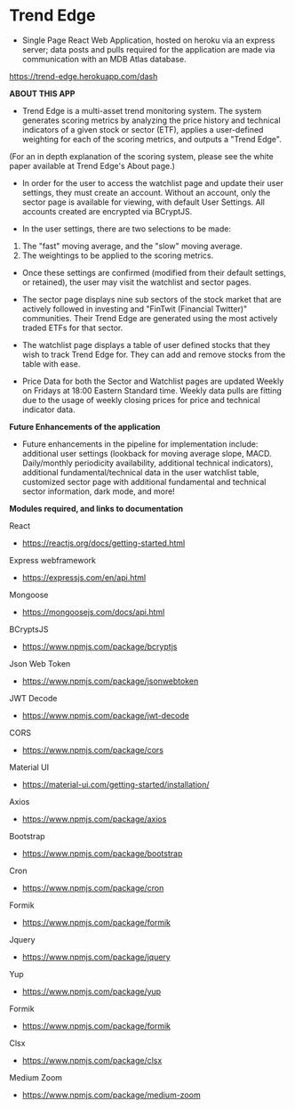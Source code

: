 # Trend Edge
- Single Page React Web Application, hosted on heroku via an express server; data posts and pulls required for the application are made via communication with an MDB Atlas database. 

https://trend-edge.herokuapp.com/dash

**ABOUT THIS APP** 
- Trend Edge is a multi-asset trend monitoring system. The system generates scoring metrics by analyzing the price history and technical indicators of a given stock or sector (ETF), applies a user-defined weighting for each of the scoring metrics, and outputs a "Trend Edge". 

(For an in depth explanation of the scoring system, please see the white paper available at Trend Edge's About page.)

- In order for the user to access the watchlist page and update their user settings, they must create an account. Without an account, only the sector page is available for viewing, with default User Settings. All accounts created are encrypted via BCryptJS. 

- In the user settings, there are two selections to be made: 

1) The "fast" moving average, and the "slow" moving average.
2) The weightings to be applied to the scoring metrics. 

- Once these settings are confirmed (modified from their default settings, or retained), the user may visit the watchlist and sector pages.

- The sector page displays nine sub sectors of the stock market that are actively followed in investing and "FinTwit (Financial Twitter)" communities. Their Trend Edge are generated using the most actively traded ETFs for that sector. 

- The watchlist page displays a table of user defined stocks that they wish to track Trend Edge for. They can add and remove stocks from the table with ease. 

- Price Data for both the Sector and Watchlist pages are updated Weekly on Fridays at 18:00 Eastern Standard time. Weekly data pulls are fitting due to the usage of weekly closing prices for price and technical indicator data. 

**Future Enhancements of the application**
- Future enhancements in the pipeline for implementation include: additional user settings (lookback for moving average slope, MACD. Daily/monthly periodicity availability, additional technical indicators), additional fundamental/technical data in the user watchlist table, customized sector page with additional fundamental and technical sector information, dark mode, and more! 

**Modules required, and links to documentation**

React 
- https://reactjs.org/docs/getting-started.html

Express webframework 
- https://expressjs.com/en/api.html

Mongoose
- https://mongoosejs.com/docs/api.html

BCryptsJS
- https://www.npmjs.com/package/bcryptjs

Json Web Token
- https://www.npmjs.com/package/jsonwebtoken

JWT Decode
- https://www.npmjs.com/package/jwt-decode

CORS
- https://www.npmjs.com/package/cors

Material UI
- https://material-ui.com/getting-started/installation/

Axios
- https://www.npmjs.com/package/axios

Bootstrap 
- https://www.npmjs.com/package/bootstrap

Cron
- https://www.npmjs.com/package/cron

Formik 
- https://www.npmjs.com/package/formik

Jquery 
- https://www.npmjs.com/package/jquery

Yup 
- https://www.npmjs.com/package/yup

Formik
- https://www.npmjs.com/package/formik

Clsx
- https://www.npmjs.com/package/clsx

Medium Zoom 
- https://www.npmjs.com/package/medium-zoom

